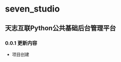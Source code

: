

<!--
 * @Author: ChenXiaolei
 * @Date: 2020-12-09 14:35:01
 * @LastEditTime: 2020-12-10 14:31:01
 * @LastEditors: ChenXiaolei
 * @Description: 
-->
# seven_studio

## 天志互联Python公共基础后台管理平台

### 0.0.1 更新内容
* 项目创建